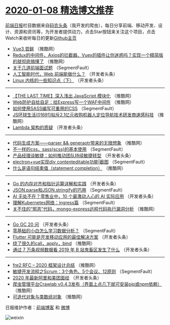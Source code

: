 # [2020-01-08 精选博文推荐](https://toutiao.qdkfweb.cn/date/2020/01/08)

[前端日报](https://qdkfweb.cn/c/news)栏目数据来自[码农头条](https://toutiao.qdkfweb.cn/)（我开发的爬虫），每日分享前端、移动开发、设计、资源和资讯等，为开发者提供动力，点击Star按钮来关注这个项目，点击Watch来收听每日的更新[Github主页](https://github.com/kujian/frontendDaily)
* [Vue3 尝鲜](https://toutiao.qdkfweb.cn/135398.html) （推酷网）
* [Redux的中间件，Axios的拦截器、Vuex的插件让你迷惑吗？实现一个精简版的就彻底搞懂了](https://toutiao.qdkfweb.cn/135399.html) （推酷网）
* [关于几道前端面试题](https://toutiao.qdkfweb.cn/135355.html) （SegmentFault）
* [人工智能时代，Web 前端能做什么？](https://toutiao.qdkfweb.cn/135377.html) （开发者头条）
* [Linux 内核的一些知识点（下）](https://toutiao.qdkfweb.cn/135367.html) （开发者头条）

***
* [【THE LAST TIME】深入浅出 JavaScript 模块化](https://toutiao.qdkfweb.cn/135403.html) （推酷网）
* [Web防护自给自足：给Express写一个WAF中间件](https://toutiao.qdkfweb.cn/135404.html) （推酷网）
* [如何使用SASS编写可重用的CSS](https://toutiao.qdkfweb.cn/135352.html) （SegmentFault）
* [JS环球生活(01691)拟斥2.1亿元收购机器人定位导航技术研发商速感科技](https://toutiao.qdkfweb.cn/135386.html) （推酷网）
* [Lambda 架构的质疑](https://toutiao.qdkfweb.cn/135363.html) （开发者头条）

***
* [代码生成方案——parser &amp;&amp; generaotr带来的无限想象](https://toutiao.qdkfweb.cn/135397.html) （推酷网）
* [不一样的css，sass(scss)的基本使用](https://toutiao.qdkfweb.cn/135342.html) （SegmentFault）
* [产品经理谈敏捷：如何推动团队持续敏捷转型](https://toutiao.qdkfweb.cn/135374.html) （开发者头条）
* [electron+vue实现div contenteditable功能|截图](https://toutiao.qdkfweb.cn/135353.html) （SegmentFault）
* [什么是语句结束值（statement completion）](https://toutiao.qdkfweb.cn/135387.html) （推酷网）

***
* [Go 的内存对齐和指针运算详解和实践](https://toutiao.qdkfweb.cn/135364.html) （开发者头条）
* [JSON.parse和JSON.stringify的巧用](https://toutiao.qdkfweb.cn/135343.html) （SegmentFault）
* [AI 无处不在？零售业中，10 个最激动人心的 AI 实际应用](https://toutiao.qdkfweb.cn/135375.html) （开发者头条）
* [理解Kubernetes网络：ingress篇](https://toutiao.qdkfweb.cn/135354.html) （SegmentFault）
* [关不住的“邪恶”代码，mongo-express远程代码执行漏洞分析](https://toutiao.qdkfweb.cn/135388.html) （推酷网）

***
* [Go GC 20 问](https://toutiao.qdkfweb.cn/135365.html) （开发者头条）
* [零基础的小白怎么学习数据分析？](https://toutiao.qdkfweb.cn/135344.html) （SegmentFault）
* [Flutter 可能是开发移动应用的最佳解决方案](https://toutiao.qdkfweb.cn/135376.html) （开发者头条）
* [绕了很久的call，apply，bind](https://toutiao.qdkfweb.cn/135389.html) （推酷网）
* [通过 7 万条视频数据看 2019 年 B 站鬼畜区发生了什么](https://toutiao.qdkfweb.cn/135366.html) （开发者头条）

***
* [fre2 RFC &#8211; 2020 框架设计总结](https://toutiao.qdkfweb.cn/135400.html) （推酷网）
* [敏捷开发流程之Scrum：3个角色、5个会议、12原则](https://toutiao.qdkfweb.cn/135345.html) （SegmentFault）
* [2020 年最新阿里和美团面经](https://toutiao.qdkfweb.cn/135356.html) （开发者头条）
* [爬虫管理平台Crawlab v0.4.3发布（界面上点几下就可安装pip或npm依赖）](https://toutiao.qdkfweb.cn/135390.html) （推酷网）
* [可迭代对象与类数组对象](https://toutiao.qdkfweb.cn/135401.html) （推酷网）

日报维护作者：[前端博客](https://qdkfweb.cn/) 和 [微博](https://qdkfweb.cn/go/weibo)

![weixin](https://user-images.githubusercontent.com/3055447/38468989-651132ac-3b80-11e8-8e6b-15122322a9d7.png)